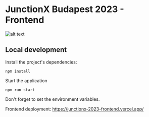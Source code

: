 # JunctionX Budapest 2023 - Frontend

![alt text](https://media.post.rvohealth.io/wp-content/uploads/2020/08/hospital-acquired-nosocomial-infections_thumb-1-732x549.jpg)

## Local development

Install the project's dependencies:
```
npm install
```

Start the application
```
npm run start
```

Don't forget to set the environment variables.

Frontend deployment: https://junctionx-2023-frontend.vercel.app/
